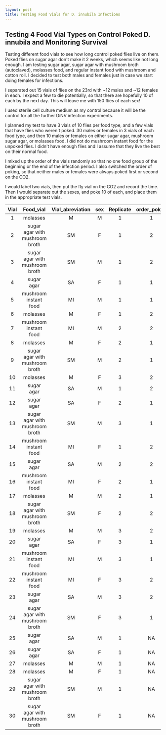 ```yaml
---
layout: post
title: Testing Food Vials for D. innubila Infections
---
```


## Testing 4 Food Vial Types on Control Poked D. innubila and Monitoring Survival

Testing different food vials to see how long control poked flies live on them. Poked flies on sugar agar don't make it 2 weeks, which seems like not long enough. I am testing sugar agar, sugar agar with mushroom broth (autoclaved), molasses food, and regular instant food with mushroom and cotton roll. I decided to test both males and females just in case we start doing females for infections.

I separated out 15 vials of flies on the 23rd with ~12 males and ~12 females in each. I expect a few to die potentially, so that there are hopefully 10 of each by the next day. This will leave me with 150 flies of each sex!

I used sterile cell culture medium as my control because it will be the control for all the further DiNV infection experiments.

I planned my test to have 3 vials of 10 flies per food type, and a few vials that have flies who weren't poked. 30 males or females in 3 vials of each food type, and then 10 males or females on either sugar agar, mushroom sugar agar, or molasses food. I did not do mushroom instant food for the unpoked flies. I didn't have enough flies and I assume that they live the best on their normal food.

I mixed up the order of the vials randomly so that no one food group of the beginning or the end of the infection period. I also switched the order of poking, so that neither males or females were always poked first or second on the CO2.

I would label two vials, then put the fly vial on the CO2 and record the time. Then I would separate out the sexes, and poke 10 of each, and place them in the appropriate test vials.


**Vial**|**Food\_vial**|**Vial\_abreviation**|**sex**|**Replicate**|**order\_poked**|**time\_infected**|**Number\_of\_flies\_per\_vial**
:-----:|:-----:|:-----:|:-----:|:-----:|:-----:|:-----:|:-----:
1|molasses|M|M|1|1|3:06|10
2|sugar agar with mushroom broth|SM|F|1|2|3:06|10
3|sugar agar with mushroom broth|SM|M|1|2|3:16|10
4|sugar agar |SA|F|1|1|3:16|10
5|mushroom instant food |MI|M|1|1|2:24|10
6|molasses|M|F|1|2|2:24|10
7|mushroom instant food |MI|M|2|2|3:32|10
8|molasses|M|F|2|1|3:32|10
9|sugar agar with mushroom broth|SM|M|2|1|3:42|10
10|molasses|M|F|3|2|3:42|10
11|sugar agar |SA|M|1|2|3:50|10
12|sugar agar |SA|F|2|1|3:50|8
13|sugar agar with mushroom broth|SM|M|3|1|3:57|7
14|mushroom instant food |MI|F|1|2|3:57|9
15|sugar agar |SA|M|2|2|4:04|10
16|mushroom instant food |MI|F|2|1|4:04|10
17|molasses|M|M|2|1|4:11|10
18|sugar agar with mushroom broth|SM|F|2|2|4:11|10
19|molasses|M|M|3|2|4:20|10
20|sugar agar |SA|F|3|1|4:20|9
21|mushroom instant food |MI|M|3|1|4:27|10
22|mushroom instant food |MI|F|3|2|4:27|10
23|sugar agar |SA|M|3|2|4:35|10
24|sugar agar with mushroom broth|SM|F|3|1|4:35|10
25|sugar agar |SA|M|1|NA|NA|10
26|sugar agar |SA|F|1|NA|NA|10
27|molasses|M|M|1|NA|NA|10
28|molasses|M|F|1|NA|NA|10
29|sugar agar with mushroom broth|SM|M|1|NA|NA|10
30|sugar agar with mushroom broth|SM|F|1|NA|NA|10
